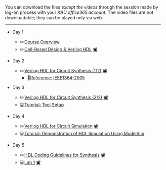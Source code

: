 You can download the files *except the videos* through the session made by log-on process with your *KAU office365 account*. The video files are not downloadable; they can be played only via web.
***

* Day 1
  * ✏️[Course Overview](https://kau365-my.sharepoint.com/:p:/g/personal/taehwan_kim_kau_ac_kr/EYCzVMSAcXFAqgwHejv01xYBThVB4A19xBNhfqLs9dDiqQ?e=T0h9Ct)
  * ✏️[Cell-Based Design & Verilog HDL](https://kau365-my.sharepoint.com/:b:/g/personal/taehwan_kim_kau_ac_kr/EUERpTJKQFlOrRD18-UHQ4EB0OfSdPY8lRGSr-cEyOKySw?e=BmmmK4) [📽](https://www.youtube.com/watch?v=h1n_TeRyZTA&list=PLM6BdAX_PUYBIPs44Ey_RFALHY7x6ttG3&index=1)

* Day 2
  * ✏️[Verilog HDL for Circuit Synthesis (1/2)](https://kau365-my.sharepoint.com/:b:/g/personal/taehwan_kim_kau_ac_kr/EbilEok86XRJi0u_09X-ntUBY4NAEJTu9AS-6HSiLEfZOg?e=W22tQp) [📽](https://www.youtube.com/watch?v=egp8SYCLV5w&list=PLM6BdAX_PUYBIPs44Ey_RFALHY7x6ttG3&index=2&t=168s)
    * 📖[Reference: IEEE1364-2005](https://kau365-my.sharepoint.com/:b:/g/personal/taehwan_kim_kau_ac_kr/EYmINKeoeQpGhWa6E_4gtCgBWgJU6_u9tj2pHBU3a5t33A?e=0sYx7L)

* Day 3
  * ✏️[Verilog HDL for Circuit Synthesis (2/2)](https://kau365-my.sharepoint.com/:b:/g/personal/taehwan_kim_kau_ac_kr/ERflDSWtqLNJqfX7von2m_EBRjy8C_2l7UOz3wnUsPVVxA?e=krWp1a) [📽](https://www.youtube.com/watch?v=zqMoHaf6--U&list=PLM6BdAX_PUYBIPs44Ey_RFALHY7x6ttG3&index=3&t=32s)
  * 💻[Tutorial: Tool Setup](https://kau365-my.sharepoint.com/:b:/g/personal/taehwan_kim_kau_ac_kr/EcVsrvWMzoVEly53j8Ug8lsBlXSbgxnxowCV2YRptyLnqQ?e=UFN3oP)

* Day 4
  * ✏️[Verilog HDL for Circuit Simulation](https://kau365-my.sharepoint.com/:b:/g/personal/taehwan_kim_kau_ac_kr/EarrWeASlNtLkNyChYzWuFUBS6172eFCtr7hmvG77CEXew?e=Rm7uTa) [📽](https://youtu.be/GoNXzIoO724)
  * 💻[Tutorial: Demonstration of HDL Simulation Using ModelSim](https://youtu.be/1Pgb5fg5Uv8)

* Day 5
  * ✏️[HDL Coding Guidelines for Synthesis](https://kau365-my.sharepoint.com/:b:/g/personal/taehwan_kim_kau_ac_kr/EaUuI81SDfdDowEBvkTYlxMBubN6xqQJXbPqbqrTKMD8FA?e=4XXoU4) [📽](https://youtu.be/-z7_KRf4SO8)
  * 💻[Lab 1](https://kau365-my.sharepoint.com/:b:/g/personal/taehwan_kim_kau_ac_kr/EVkfYz6jVjVMgBnUIgwPn4wBEwpf40q4fjg-m2YrvCh-Eg?e=0fjMbc) [📽](https://youtu.be/6mfmOVyN4JU)

<!--
* Day 6
  * ✏️[Case Study: Design of an FSM](https://kau365-my.sharepoint.com/:b:/g/personal/taehwan_kim_kau_ac_kr/EbWs5HcgHU9EmQVxk2O2NIEBMy9o2wkFtboi9tdjs3Ipug?e=s6ZxpM) [📽](https://youtu.be/txVkgCLXv6I)
  * 💻[Lab 2](https://kau365-my.sharepoint.com/:b:/g/personal/taehwan_kim_kau_ac_kr/Ebng9n_DggtArADucJdhA2cBrWXLcWPNWFmVYIbHD1mhdA?e=JSV4Qw) [📽](https://youtu.be/AU9TkH3_zuY)

* Day 7
  * 💻[Tutorial: Demonstration of Design for FPGA](https://youtu.be/nBQUZjF9ia8)
    * 📖[Reference: DE10-Lite User Manual](https://kau365-my.sharepoint.com/:b:/g/personal/taehwan_kim_kau_ac_kr/ET63LjOxAQ1FsfI5ZYRFRsoBV6WhLo8GM73uGHvTK7cQ3A?e=BTkhRU)

* Day 8
  * ✏️[Design under Timing Constrains](https://kau365-my.sharepoint.com/:b:/g/personal/taehwan_kim_kau_ac_kr/EbokW3jbUMJHiMy9-DVfxmkBOYn4JGZ43ZqLxx9AHDE7hA?e=cWftwe) [📽](https://youtu.be/_uMOuuVGAl0)
    * 📖[Reference: Timining Analyzer in Intel Quartus Software](https://kau365-my.sharepoint.com/:u:/g/personal/taehwan_kim_kau_ac_kr/EWAGnSlno95HvfFl663_wiYBhgEzMO5L_xqZUj9SfljuRA?e=DGtgSs)
  * 💻⚗️[Lab 3](https://kau365-my.sharepoint.com/:b:/g/personal/taehwan_kim_kau_ac_kr/ESwzZPbeNgJMqJfQf2JSIlMBd_sIdZWn-dygUz6Y70BFqw?e=apXn4O) [📽](https://youtu.be/z5ublc8a4wg)

* Day 9
  * ✏️[Advanced Topics](https://kau365-my.sharepoint.com/:b:/g/personal/taehwan_kim_kau_ac_kr/EQoOZeadFdBNu5AEBvKPLlMBgQreib2ja03tF5zvEXGVZQ?e=S6sv7z) [📽](https://youtu.be/6bHXDyPYpxM)
  * 💻⚗️[Lab 4](https://kau365-my.sharepoint.com/:b:/g/personal/taehwan_kim_kau_ac_kr/EbMcvoResApEmxF-DMXvS38BXU0GOIiMwyoiCwAVjWWK6Q?e=XoUEpt) [📽](https://youtu.be/WOTai7Cj9aQ)

* Day 10
  * 💻⚗️[Lab 5](https://kau365-my.sharepoint.com/:b:/g/personal/taehwan_kim_kau_ac_kr/Ec7WVDN-AzhLpOjONxQQvhkBY5uxaEpV_qx84I0gQOWI9w?e=lbIilH) [📽](https://youtu.be/DAEkAu3y5JM)

* Day 11
  * Final Exam

* Day 12 - 15
  * 💻⚗️Term Project
-->

<!--  * ✏️[Project Guideline](https://kau365-my.sharepoint.com/:b:/g/personal/taehwan_kim_kau_ac_kr/ES2mdvQFyMtJuYxpRTUpS_AB1hCNwLJPdhkqr0UsjRb1VA?e=JDZgEu)
  * ✏️Document Templates:[중간](https://kau365-my.sharepoint.com/:p:/g/personal/taehwan_kim_kau_ac_kr/EaTkdwklq-pIpOiIAHu-tS0BE4YSMhFALt58rCH3WBEIEg?e=oYbi2W), [결과](https://kau365-my.sharepoint.com/:p:/g/personal/taehwan_kim_kau_ac_kr/EckunpOxHjRIiL4OrSgRHa8Be9c7x_T4VYtxUgGi-y6Iyg?e=z69EKA) -->


<!--
### Week 2 (Sept. 6 -- Sept. 12)
* [Cell-Based Design & Verilog HDL](https://kau365-my.sharepoint.com/:b:/g/personal/taehwan_kim_kau_ac_kr/ETaJGtwZgwlJvpkI85QXs8YBbk2Kkh9T38lRvfnZEPLrEw?e=5puWM3)
  [[video](https://youtu.be/h1n_TeRyZTA)]

### Week 3 -- 4 (Sept. 13 -- Sept. 26)
* [Verilog HDL for Circuit Synthesis (1/2)](https://kau365-my.sharepoint.com/:b:/g/personal/taehwan_kim_kau_ac_kr/Ef0h6pzFNgJAmvjrjs37yTEBqvKMrU3C05JzZArYFmt5TA?e=nLaaXK)
  [[video](https://youtu.be/egp8SYCLV5w)]
* [Verilog HDL for Circuit Synthesis (2/2)](https://kau365-my.sharepoint.com/:b:/g/personal/taehwan_kim_kau_ac_kr/EdJUZnTAtDBCm3iGS_HiyEsBQHdIeqKav7sE9NJ3A-I8Ng?e=aacG1J)
  [[video](https://youtu.be/zqMoHaf6--U)]
  
### Week 5 (Sept. 27 -- Oct. 3)
* [Verilog HDL for Circuit Simulation](https://kau365-my.sharepoint.com/:b:/g/personal/taehwan_kim_kau_ac_kr/ETzCrftm6hVDgWj3742VDewBbGJLL466NczGHGYNa85WRA?e=bZd4do)
  [[video](https://youtu.be/GoNXzIoO724)]
* [Tutorial: Tool Setup](https://kau365-my.sharepoint.com/:b:/g/personal/taehwan_kim_kau_ac_kr/EVbwpYtShLxOiQNVp_NMkOsBfzow0y1BpWUIaVu_2W9Q0A?e=cWcyhQ)
* [Tutorial: HDL Simulation](https://youtu.be/1Pgb5fg5Uv8) 

### Week 6 (Oct. 4 -- Oct. 10)
* [HDL Coding Guidelines for Synthesis](https://kau365-my.sharepoint.com/:b:/g/personal/taehwan_kim_kau_ac_kr/EWGflt6KXwBHsBgE8HPRh-EBKmSVQNS2HipM3o8eJLQSIg?e=zzF8ud) [[video](https://youtu.be/-z7_KRf4SO8)]
* [Lab 1](https://kau365-my.sharepoint.com/:b:/g/personal/taehwan_kim_kau_ac_kr/Eefvbdis7ItJjFWB93dDOwQBkggCfweX-q1Hab8knpzUkg?e=9rSjrG) / [[video](https://youtu.be/6mfmOVyN4JU)]

### Week 7 (Oct. 11 -- Oct. 17)
* [Case Study: Design of an FSM](https://kau365-my.sharepoint.com/:b:/g/personal/taehwan_kim_kau_ac_kr/ESK9uzUXQDRDkvjsv1d5sZQB93qwpPC2V1oX4jBHkDzAhA?e=7SRX8R) [[video](https://youtu.be/txVkgCLXv6I)]
* [Lab 2](https://kau365-my.sharepoint.com/:b:/g/personal/taehwan_kim_kau_ac_kr/ESxB51UPTE1PvWBneo3k9goBtqKWGWQOYi56V6JyjKgeAA?e=UrSjuC) / [[video](https://youtu.be/AU9TkH3_zuY)]

### Week 8 (Oct. 18 -- Oct. 24)
* [Advanced Topics](https://kau365-my.sharepoint.com/:b:/g/personal/taehwan_kim_kau_ac_kr/ETwNhw2TAOFCk1TpAaB8wPYBo0o-i-eez2_EolMGErx_lQ?e=5GVokG) / [[video](https://youtu.be/6bHXDyPYpxM)]
  * [IEEE1364-2005](https://kau365-my.sharepoint.com/:b:/g/personal/taehwan_kim_kau_ac_kr/EWkytWQv-oxJtLPSzCH2miIBZkWpDpWBesawMgQuwujYlw?e=f3NCS0)
* [Tutorial: Design for FPGA](https://youtu.be/jR7GlUclXcs)
  * [DE10-Lite User Manual](https://kau365-my.sharepoint.com/:b:/g/personal/taehwan_kim_kau_ac_kr/EfBzNzA_NSdMpeFvTbDjkdMBkDPwpqbFWs87BjjCuC5UXg?e=ECbgGh)
* [Lab 3](https://kau365-my.sharepoint.com/:b:/g/personal/taehwan_kim_kau_ac_kr/EWT3fLGv0qNDlkpT_ZLZuj0BO8HPn9PnCl5uAaj12EchsQ?e=2CgQkF) / [[video](https://youtu.be/z5ublc8a4wg)]

### Week 9 (Oct. 25 -- Oct. 31)
* [Design under Timing Constrains](https://kau365-my.sharepoint.com/:b:/g/personal/taehwan_kim_kau_ac_kr/ETwbzi51dKJFitAJZS81wFgB8YtP1A8T1ScMQwYFmIgbpQ?e=U3E1kw) / [[video](https://youtu.be/_uMOuuVGAl0)]
  * [Timining Analyzer in Intel Quartus Software](https://ftp.intel.com/Public/Pub/fpgaup/pub/Teaching_Materials/current/Tutorials/Verilog/Timequest.pdf) 
* [Lab 4](https://kau365-my.sharepoint.com/:b:/g/personal/taehwan_kim_kau_ac_kr/Ed6YTmnsWsFMtLLndHv_h2ABQKNbvKtWvjKbW6290OIv_w?e=P3YaAN) / [[video](https://youtu.be/WOTai7Cj9aQ)]

### Week 10 (Nov. 1 -- Nov. 7)
* [Lab 5](https://kau365-my.sharepoint.com/:b:/g/personal/taehwan_kim_kau_ac_kr/EYwp8KlV-yxOvKo7i3CHhXQBxsU-bOZekoK22eXbf2Fljg?e=YMAsEG) / [[video](https://youtu.be/DAEkAu3y5JM)]

### Week 11 - 14 (Nov. 8 -- Dec. 5)
* [Project Guideline](https://kau365-my.sharepoint.com/:p:/g/personal/taehwan_kim_kau_ac_kr/Ecu0o9vWjX9Ch8Rh7LvsgJkBQ5L6iirWwrHiHEFsQBtP6Q?e=ULMkpI)
  * Document Templates: [중간보고서](https://kau365-my.sharepoint.com/:p:/g/personal/taehwan_kim_kau_ac_kr/ERakvp2fPUJGkooO5u_UQL0Bya8HgaL2OXWugMHS2Lk9DA?e=wUHU2T), [결과보고서](https://kau365-my.sharepoint.com/:p:/g/personal/taehwan_kim_kau_ac_kr/EV-5GwpIsyhNjnS7WeuBkCMBh0tSP9pUOOTouAvh-EnJEg?e=yU3fuB)
  * [FAQ](https://kau365-my.sharepoint.com/:w:/g/personal/taehwan_kim_kau_ac_kr/EVE51FY93NhLhrSnJGg7WKoBdggyhyUFOsq01rCOF6NRSw?e=r3ca34) 

### Week 15 - 16 (Dec. 6 -- Dec. 19)
* Final Exam
-->
